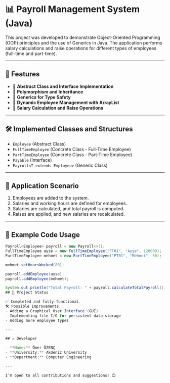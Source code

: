 # 📊 Payroll Management System (Java)

This project was developed to demonstrate Object-Oriented Programming (OOP) principles and the use of Generics in Java. The application performs salary calculations and raise operations for different types of employees (full-time and part-time).

---

## 🚀 Features

- 📌 **Abstract Class and Interface Implementation**  
- 📌 **Polymorphism and Inheritance**  
- 📌 **Generics for Type Safety**  
- 📌 **Dynamic Employee Management with ArrayList**  
- 📌 **Salary Calculation and Raise Operations**  

---

## 🛠️ Implemented Classes and Structures

- `Employee` (Abstract Class)  
- `FullTimeEmployee` (Concrete Class - Full-Time Employee)  
- `PartTimeEmployee` (Concrete Class - Part-Time Employee)  
- `Payable` (Interface)  
- `Payroll<T extends Employee>` (Generic Class)  

---

## 📖 Application Scenario

1. Employees are added to the system.  
2. Salaries and working hours are defined for employees.  
3. Salaries are calculated, and total payroll is computed.  
4. Raises are applied, and new salaries are recalculated.  

---

## 🧩 Example Code Usage

```java
Payroll<Employee> payroll = new Payroll<>();
FullTimeEmployee ayse = new FullTimeEmployee("FT01", "Ayşe", 120000);
PartTimeEmployee mehmet = new PartTimeEmployee("PT01", "Mehmet", 50);

mehmet.setHoursWorked(80);

payroll.addEmployee(ayse);
payroll.addEmployee(mehmet);

System.out.println("Total Payroll: " + payroll.calculateTotalPayroll());
## 📅 Project Status

✅ Completed and fully functional.  
🛠️ Possible Improvements:
- Adding a Graphical User Interface (GUI)  
- Implementing file I/O for persistent data storage  
- Adding more employee types  

---

## ✍️ Developer

- **Name:** Ömer ÖZENÇ
- **University:** Akdeniz University  
- **Department:** Computer Engineering  

---

I’m open to all contributions and suggestions! 😊
